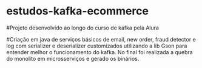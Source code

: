 # estudos-kafka-ecommerce

#Projeto desenvolvido ao longo do curso de kafka pela Alura

#Criação em java de serviços básicos de email, new order, fraud detector e log com serializer e deserializer customizados utilizando a lib Gson para entender melhor o funcionamento do kafka. No final foi realizada a quebra do monolito em microsserviços e gerado os binários.
